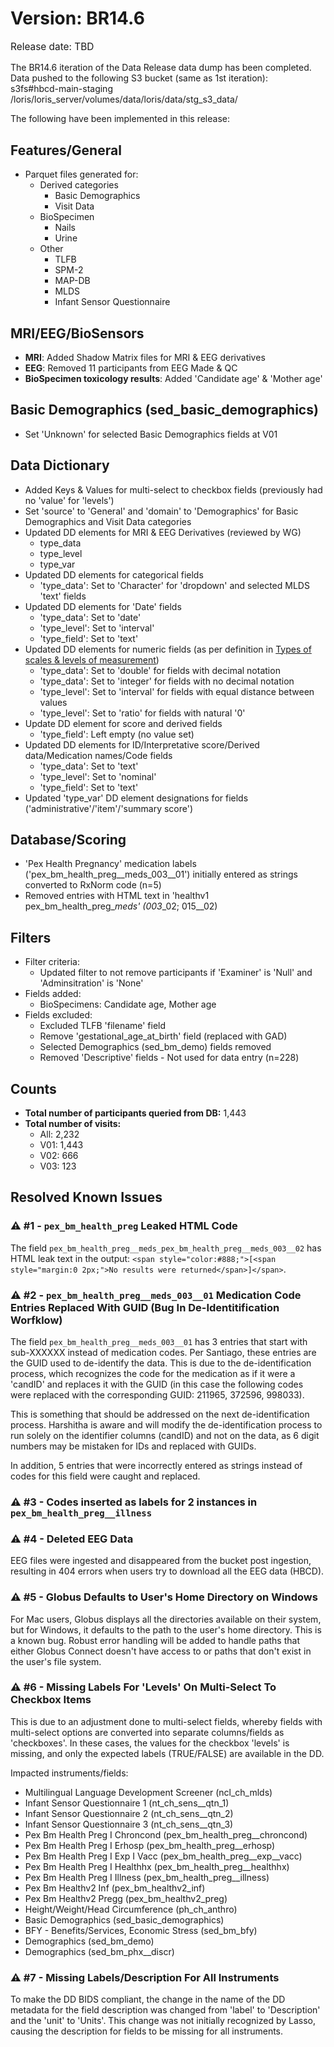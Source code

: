 # Version: BR14.6
<p style="font-size: 1.1em">Release date: TBD</p>

The BR14.6 iteration of the Data Release data dump has been completed. Data pushed to the following S3 bucket (same as 1st iteration):  
s3fs#hbcd-main-staging 	/loris/loris_server/volumes/data/loris/data/stg_s3_data/  

The following have been implemented in this release:  

## Features/General

* Parquet files generated for:  
  * Derived categories  
    * Basic Demographics  
    * Visit Data  
  * BioSpecimen  
    * Nails  
    * Urine  
  * Other  
    * TLFB  
    * SPM-2  
    * MAP-DB  
    * MLDS  
    * Infant Sensor Questionnaire
    
## MRI/EEG/BioSensors
* **MRI**: Added Shadow Matrix files for MRI & EEG derivatives  
* **EEG**: Removed 11 participants from EEG Made & QC  
* **BioSpecimen toxicology results**: Added 'Candidate age' & 'Mother age'

## Basic Demographics (sed_basic_demographics)
* Set 'Unknown' for selected Basic Demographics fields at V01  

## Data Dictionary
* Added Keys & Values for multi-select to checkbox fields (previously had no 'value' for 'levels')  
* Set 'source' to 'General' and 'domain' to 'Demographics' for Basic Demographics and Visit Data categories  
* Updated DD elements for MRI & EEG Derivatives (reviewed by WG)  
    * type_data  
    * type_level  
    * type_var  
* Updated DD elements for categorical fields  
    * 'type_data': Set to 'Character' for 'dropdown' and selected MLDS 'text' fields  
* Updated DD elements for 'Date' fields  
    * 'type_data': Set to 'date'  
    * 'type_level': Set to 'interval'  
    * 'type_field': Set to 'text'  
* Updated DD elements for numeric fields (as per definition in [Types of scales & levels of measurement](https://web.pdx.edu/~newsomj/pa551/lecture1.htm))  
    * 'type_data': Set to 'double' for fields with decimal notation  
    * 'type_data': Set to 'integer' for fields with no decimal notation  
    * 'type_level': Set to 'interval' for fields with equal distance between values  
    * 'type_level': Set to 'ratio' for fields with natural '0'  
* Update DD element for score and derived fields  
    * 'type_field': Left empty (no value set)  
* Updated DD elements for ID/Interpretative score/Derived data/Medication names/Code fields  
    * 'type_data': Set to 'text'  
    * 'type_level': Set to 'nominal'  
    * 'type_field': Set to 'text'  
* Updated 'type_var' DD element designations for fields ('administrative'/'item'/'summary score') 

## Database/Scoring
* 'Pex Health Pregnancy' medication labels ('pex_bm_health_preg__meds_003__01') initially entered as strings converted to RxNorm code (n=5)  
* Removed entries with HTML text in 'healthv1 pex_bm_health_preg_*meds' (003*_02; 015__02)  

## Filters  
* Filter criteria:  
    * Updated filter to not remove participants if 'Examiner' is 'Null' and  'Adminsitration' is 'None'  
* Fields added:  
    * BioSpecimens: Candidate age, Mother age  
* Fields excluded:  
    * Excluded TLFB 'filename' field  
    * Remove 'gestational_age_at_birth' field (replaced with GAD)  
    * Selected Demographics (sed_bm_demo) fields removed  
    * Removed 'Descriptive' fields - Not used for data entry (n=228)

## Counts
* **Total number of participants queried from DB:** 1,443
* **Total number of visits:**   
    - All: 2,232
    - V01: 1,443
    - V02: 666
    - V03: 123

## Resolved Known Issues
### ⚠️ #1 - `pex_bm_health_preg` Leaked HTML Code
The field `pex_bm_health_preg__meds_pex_bm_health_preg__meds_003__02` has HTML leak text in the output: `<span style="color:#888;">[<span style="margin:0 2px;">No results were returned</span>]</span>`. 

### ⚠️ #2 - `pex_bm_health_preg__meds_003__01` Medication Code Entries Replaced With GUID (Bug In De-Identitification Worfklow)
The field `pex_bm_health_preg__meds_003__01` has 3 entries that start with sub-XXXXXX instead of medication codes. Per Santiago, these entries are the GUID used to de-identify the data. This is due to the de-identification process, which recognizes the code for the medication as if it were a 'candID' and replaces it with the GUID (in this case the following codes were replaced with the corresponding GUID: 211965, 372596, 998033). 

This is something that should be addressed on the next de-identification process. Harshitha is aware and will modify the de-identification process to run solely on the identifier columns (candID) and not on the data, as 6 digit numbers may be mistaken for IDs and replaced with GUIDs. 

In addition, 5 entries that were incorrectly entered as strings instead of codes for this field were caught and replaced.

### ⚠️ #3 - Codes inserted as labels for 2 instances in `pex_bm_health_preg__illness`

### ⚠️ #4 - Deleted EEG Data
EEG files were ingested and disappeared from the bucket post ingestion, resulting in 404 errors when users try to download all the EEG data (HBCD).

### ⚠️ #5 - Globus Defaults to User's Home Directory on Windows
For Mac users, Globus displays all the directories available on their system, but for Windows, it defaults to the path to the user's home directory. This is a known bug. Robust error handling will be added to handle paths that either Globus Connect doesn't have access to or paths that don't exist in the user's file system.

### ⚠️ #6 - Missing Labels For 'Levels' On Multi-Select To Checkbox Items
This is due to an adjustment done to multi-select fields, whereby fields with multi-select options are converted into separate columns/fields as 'checkboxes'. In these cases, the values for the checkbox 'levels' is missing, and only the expected labels (TRUE/FALSE) are available in the DD. 

Impacted instruments/fields:

* Multilingual Language Development Screener (ncl_ch_mlds)
* Infant Sensor Questionnaire 1 (nt_ch_sens__qtn_1)  
* Infant Sensor Questionnaire 2 (nt_ch_sens__qtn_2)  
* Infant Sensor Questionnaire 3 (nt_ch_sens__qtn_3)  
* Pex Bm Health Preg I Chroncond (pex_bm_health_preg__chroncond)  
* Pex Bm Health Preg I Erhosp (pex_bm_health_preg__erhosp)  
* Pex Bm Health Preg I Exp I Vacc (pex_bm_health_preg__exp__vacc)  
* Pex Bm Health Preg I Healthhx (pex_bm_health_preg__healthhx)  
* Pex Bm Health Preg I Illness (pex_bm_health_preg__illness)  
* Pex Bm Healthv2 Inf (pex_bm_healthv2_inf)  
* Pex Bm Healthv2 Pregg (pex_bm_healthv2_preg)  
* Height/Weight/Head Circumference (ph_ch_anthro)  
* Basic Demographics (sed_basic_demographics)  
* BFY - Benefits/Services, Economic Stress (sed_bm_bfy)  
* Demographics (sed_bm_demo)  
* Demographics (sed_bm_phx__discr)  

### ⚠️ #7 - Missing Labels/Description For All Instruments
To make the DD BIDS compliant, the change in the name of the DD metadata for the field description was changed from 'label' to 'Description' and the 'unit' to 'Units'. This change was not initially recognized by Lasso, causing the description for fields to be missing for all instruments.  
